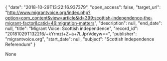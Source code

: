 {
  "date": "2018-10-29T13:22:16.937379", 
  "open_access": false, 
  "target_url": "http://www.migrantvoice.org/index.php?option=com_content&view=article&id=399:scottish-independence-the-migrant-factor&catid=46:migration-matters", 
  "description": null, 
  "end_date": null, 
  "title": "Migrant Voice: Scottish independence", 
  "record_id": "20181029T132216/+kYrmzt+Z+a+7LJprVdeyw==", 
  "publisher": "migrantvoice.org", 
  "start_date": null, 
  "subject": "Scottish Independence Referendum"
}

None